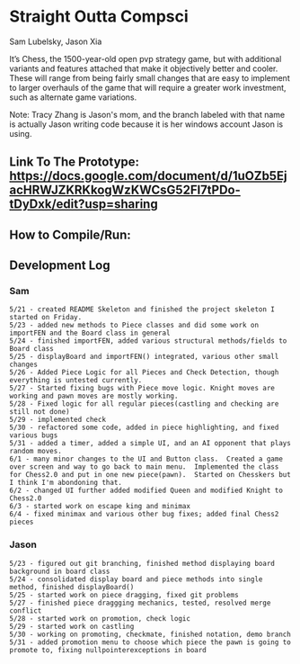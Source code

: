 # Straight Outta Compsci
Sam Lubelsky, Jason Xia

It’s Chess, the 1500-year-old open  pvp strategy game, but with additional variants and features attached that make it objectively better and cooler. These will range from being fairly small changes that are easy to implement to larger overhauls of the game that will require a greater work investment, such as alternate game variations.

Note: Tracy Zhang is Jason's mom, and the branch labeled with that name is actually Jason writing code because it is her windows account Jason is using. 



## Link To The Prototype: https://docs.google.com/document/d/1uOZb5EjacHRWJZKRKkogWzKWCsG52Fl7tPDo-tDyDxk/edit?usp=sharing
## How to Compile/Run:

## Development Log
  ### Sam
    5/21 - created README Skeleton and finished the project skeleton I started on Friday.
    5/23 - added new methods to Piece classes and did some work on importFEN and the Board class in general
    5/24 - finished importFEN, added various structural methods/fields to Board class
    5/25 - displayBoard and importFEN() integrated, various other small changes
    5/26 - Added Piece Logic for all Pieces and Check Detection, though everything is untested currently.
    5/27 - Started fixing bugs with Piece move logic. Knight moves are working and pawn moves are mostly working.
    5/28 - Fixed logic for all regular pieces(castling and checking are still not done)
    5/29 - implemented check
    5/30 - refactored some code, added in piece highlighting, and fixed various bugs
    5/31 - added a timer, added a simple UI, and an AI opponent that plays random moves.
    6/1 - many minor changes to the UI and Button class.  Created a game over screen and way to go back to main menu.  Implemented the class for Chess2.0 and put in one new piece(pawn).  Started on Chesskers but I think I'm abondoning that.
    6/2 - changed UI further added modified Queen and modified Knight to Chess2.0
    6/3 - started work on escape king and minimax
    6/4 - fixed minimax and various other bug fixes; added final Chess2 pieces
  ### Jason
    5/23 - figured out git branching, finished method displaying board background in board class
    5/24 - consolidated display board and piece methods into single method, finished displayBoard()
    5/25 - started work on piece dragging, fixed git problems
    5/27 - finished piece draggging mechanics, tested, resolved merge conflict
    5/28 - started work on promotion, check logic
    5/29 - started work on castling
    5/30 - working on promoting, checkmate, finished notation, demo branch
    5/31 - added promotion menu to choose which piece the pawn is going to promote to, fixing nullpointerexceptions in board
    
